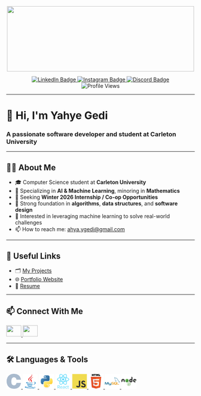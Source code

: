 <div align="center" id="header">
  <img src="https://images.squarespace-cdn.com/content/v1/5769fc401b631bab1addb2ab/1541580611624-TE64QGKRJG8SWAIUS7NS/coding-freak.gif" width="500" height="175"/>
  
  <div id="badges" style="margin-top: 10px;">
    <a href="[https://www.linkedin.com/in/yahye-gedi-/](https://www.linkedin.com/in/yahyegedi/)">
      <img src="https://img.shields.io/badge/LinkedIn-blue?style=for-the-badge&logo=linkedin&logoColor=white" alt="LinkedIn Badge"/>
    </a>
    <a href="https://www.instagram.com/ahya.ygedi/">
      <img src="https://img.shields.io/badge/Instagram-800080?style=for-the-badge&logo=instagram&logoColor=white" alt="Instagram Badge"/>
    </a>
    <a href="https://discord.com/channels/@me">
      <img src="https://img.shields.io/badge/Discord-7289DA?style=for-the-badge&logo=discord&logoColor=white" alt="Discord Badge"/>
    </a>
  </div>

  <img src="https://komarev.com/ghpvc/?username=TheGedi&style=flat-square&color=blue" alt="Profile Views"/>
</div>

---

# 👋 Hi, I'm Yahye Gedi  
### A passionate software developer and student at Carleton University

---

## 👨‍💻 About Me

- 🎓 Computer Science student at **Carleton University**
- 🤖 Specializing in **AI & Machine Learning**, minoring in **Mathematics**
- 🤝 Seeking **Winter 2026 Internship / Co-op Opportunities**
- 🧠 Strong foundation in **algorithms**, **data structures**, and **software design**
- 🚀 Interested in leveraging machine learning to solve real-world challenges
- 📫 How to reach me: ahya.ygedi@gmail.com
---

## 🔗 Useful Links

- 🗂️ [My Projects](https://github.com/YahyeGedi?tab=repositories)
- 🌐 [Portfolio Website](https://yahyeportfolio.netlify.app/)
- 📄 [Resume](https://docs.google.com/document/d/1eDQz88mL3nUxX2BX8GlZvZC3eKHk5fd_KT_1Sh_YjnE/edit?tab=t.0)


---

## 📫 Connect With Me

<p align="left">
  <a href="https://www.linkedin.com/in/yahye-gedi/" target="blank">
    <img src="https://raw.githubusercontent.com/rahuldkjain/github-profile-readme-generator/master/src/images/icons/Social/linked-in-alt.svg" height="30" width="40" />
  </a>
  <a href="https://leetcode.com/TheGedi/" target="blank">
    <img src="https://raw.githubusercontent.com/rahuldkjain/github-profile-readme-generator/master/src/images/icons/Social/leet-code.svg" height="30" width="40" />
  </a>
</p>

---

## 🛠️ Languages & Tools

<p align="left">
  <a href="https://www.cprogramming.com/" target="_blank">
    <img src="https://raw.githubusercontent.com/devicons/devicon/master/icons/c/c-original.svg" width="40" height="40"/>
  </a>
  <a href="https://www.java.com" target="_blank">
    <img src="https://raw.githubusercontent.com/devicons/devicon/master/icons/java/java-original.svg" width="40" height="40"/>
  </a>
  <a href="https://www.python.org" target="_blank">
    <img src="https://raw.githubusercontent.com/devicons/devicon/master/icons/python/python-original.svg" width="40" height="40"/>
  </a>
  <a href="https://reactjs.org/" target="_blank">
    <img src="https://raw.githubusercontent.com/devicons/devicon/master/icons/react/react-original-wordmark.svg" width="40" height="40"/>
  </a>
  <a href="https://developer.mozilla.org/en-US/docs/Web/JavaScript" target="_blank">
    <img src="https://raw.githubusercontent.com/devicons/devicon/master/icons/javascript/javascript-original.svg" width="40" height="40"/>
  </a>
  <a href="https://www.w3.org/html/" target="_blank">
    <img src="https://raw.githubusercontent.com/devicons/devicon/master/icons/html5/html5-original-wordmark.svg" width="40" height="40"/>
  </a>
  <a href="https://www.mysql.com/" target="_blank">
    <img src="https://raw.githubusercontent.com/devicons/devicon/master/icons/mysql/mysql-original-wordmark.svg" width="40" height="40"/>
  </a>
  <a href="https://nodejs.org" target="_blank">
    <img src="https://raw.githubusercontent.com/devicons/devicon/master/icons/nodejs/nodejs-original-wordmark.svg" width="40" height="40"/>
  </a>
</p>
